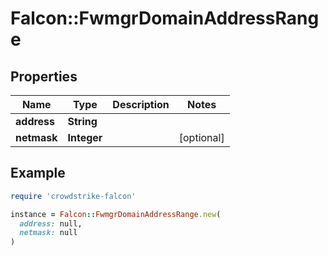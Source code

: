 # Falcon::FwmgrDomainAddressRange

## Properties

| Name | Type | Description | Notes |
| ---- | ---- | ----------- | ----- |
| **address** | **String** |  |  |
| **netmask** | **Integer** |  | [optional] |

## Example

```ruby
require 'crowdstrike-falcon'

instance = Falcon::FwmgrDomainAddressRange.new(
  address: null,
  netmask: null
)
```

